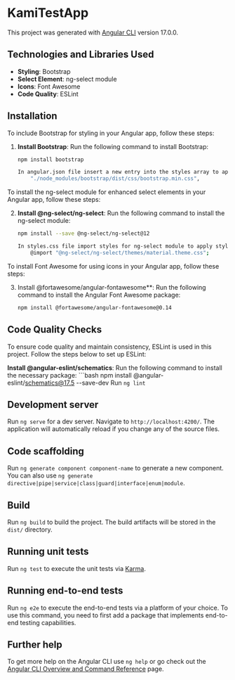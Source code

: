 # KamiTestApp

This project was generated with [Angular CLI](https://github.com/angular/angular-cli) version 17.0.0.

## Technologies and Libraries Used

- **Styling**: Bootstrap
- **Select Element**: ng-select module
- **Icons**: Font Awesome
- **Code Quality**: ESLint

## Installation

To include Bootstrap for styling in your Angular app, follow these steps:

1. **Install Bootstrap**: Run the following command to install Bootstrap:
    ```bash
    npm install bootstrap

    In angular.json file insert a new entry into the styles array to apply styles:
        "./node_modules/bootstrap/dist/css/bootstrap.min.css",

To install the ng-select module for enhanced select elements in your Angular app, follow these steps:

2. **Install @ng-select/ng-select**: Run the following command to install the ng-select module:
    ```bash
    npm install --save @ng-select/ng-select@12

    In styles.css file import styles for ng-select module to apply styles:
        @import "@ng-select/ng-select/themes/material.theme.css";

To install Font Awesome for using icons in your Angular app, follow these steps:

3. Install @fortawesome/angular-fontawesome**: Run the following command to install the Angular Font Awesome package:
   ```bash
   npm install @fortawesome/angular-fontawesome@0.14

## Code Quality Checks

To ensure code quality and maintain consistency, ESLint is used in this project. Follow the steps below to set up ESLint:

**Install @angular-eslint/schematics**: Run the following command to install the necessary package:
    ```bash
    npm install @angular-eslint/schematics@17.5 --save-dev
    Run `ng lint`

## Development server

Run `ng serve` for a dev server. Navigate to `http://localhost:4200/`. The application will automatically reload if you change any of the source files.

## Code scaffolding

Run `ng generate component component-name` to generate a new component. You can also use `ng generate directive|pipe|service|class|guard|interface|enum|module`.

## Build

Run `ng build` to build the project. The build artifacts will be stored in the `dist/` directory.

## Running unit tests

Run `ng test` to execute the unit tests via [Karma](https://karma-runner.github.io).

## Running end-to-end tests

Run `ng e2e` to execute the end-to-end tests via a platform of your choice. To use this command, you need to first add a package that implements end-to-end testing capabilities.

## Further help

To get more help on the Angular CLI use `ng help` or go check out the [Angular CLI Overview and Command Reference](https://angular.io/cli) page.
